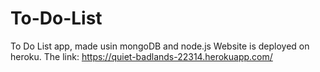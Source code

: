 # To-Do-List
To Do List app, made usin mongoDB and node.js
Website is deployed on heroku.
The link: <a>https://quiet-badlands-22314.herokuapp.com/</a>
